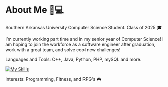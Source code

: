 # About Me 🙋💻 

Southern Arkansas University Computer Science Student. Class of 2025 🎓

I’m currently working part time and in my senior year of Computer Science! I am hoping to join the workforce as a software engineer after graduation, work with a great team, and solve cool new challenges!

Languages and Tools: C++, Java, Python, PHP, mySQL and more.

[![My Skills](https://skillicons.dev/icons?i=py,cpp,java,dart,php,mysql&them=dark)](https://skillicons.dev)


Interests: Programming, Fitness, and RPG's 🎮
